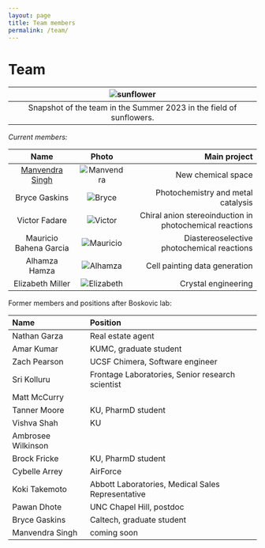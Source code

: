 ```yaml
---
layout: page
title: Team members
permalink: /team/
---
```

# Team

|![sunflower](/_assets/DSC_0564.jpeg)|
|:--:|
|Snapshot of the team in the Summer 2023 in the field of sunflowers.|


*Current members:*

|  Name            | Photo | Main project
:-----------------:|:-----:|-----------------:
[Manvendra Singh](https://www.linkedin.com/in/manvendra-singh-93538155/?originalSubdomain=in) | ![Manvendra](/_assets/manvendra.JPG) | New chemical space
Bryce Gaskins | ![Bryce](/_assets/bryce.JPG) | Photochemistry and metal catalysis
Victor Fadare |![Victor](/_assets/victor.JPG) | Chiral anion stereoinduction in photochemical reactions
Mauricio Bahena Garcia |![Mauricio](/_assets/mauricio.JPG) | Diastereoselective photochemical reactions
Alhamza Hamza |![Alhamza](/_assets/alhamza.JPG/) | Cell painting data generation
Elizabeth Miller |![Elizabeth](/_assets/elizabeth.JPG) | Crystal engineering

Former members and positions after Boskovic lab: 

| Name | Position |
| :---   | :--- |
| Nathan Garza | Real estate agent |
| Amar Kumar | KUMC, graduate student |
| Zach Pearson | UCSF Chimera, Software engineer |
| Sri Kolluru | Frontage Laboratories, Senior research scientist |
| Matt McCurry | |
| Tanner Moore | KU, PharmD student |
| Vishva Shah | KU |
| Ambrosee Wilkinson | |
| Brock Fricke | KU, PharmD student |
| Cybelle Arrey | AirForce |
| Koki Takemoto | Abbott Laboratories, Medical Sales Representative |
| Pawan Dhote | UNC Chapel Hill, postdoc |
| Bryce Gaskins | Caltech, graduate student |
| Manvendra Singh | coming soon |